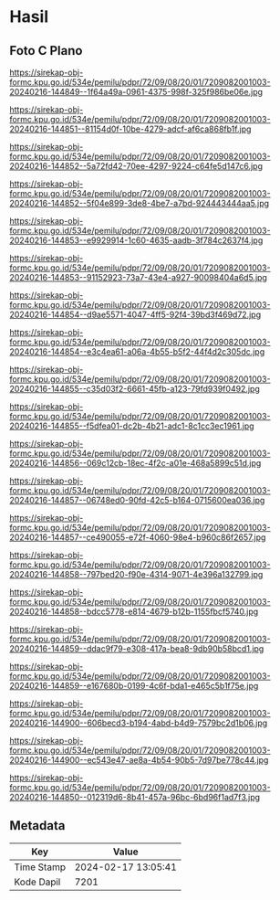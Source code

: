 # Hasil

## Foto C Plano

https://sirekap-obj-formc.kpu.go.id/534e/pemilu/pdpr/72/09/08/20/01/7209082001003-20240216-144849--1f64a49a-0961-4375-998f-325f986be06e.jpg

https://sirekap-obj-formc.kpu.go.id/534e/pemilu/pdpr/72/09/08/20/01/7209082001003-20240216-144851--81154d0f-10be-4279-adcf-af6ca868fb1f.jpg

https://sirekap-obj-formc.kpu.go.id/534e/pemilu/pdpr/72/09/08/20/01/7209082001003-20240216-144852--5a72fd42-70ee-4297-9224-c64fe5d147c6.jpg

https://sirekap-obj-formc.kpu.go.id/534e/pemilu/pdpr/72/09/08/20/01/7209082001003-20240216-144852--5f04e899-3de8-4be7-a7bd-924443444aa5.jpg

https://sirekap-obj-formc.kpu.go.id/534e/pemilu/pdpr/72/09/08/20/01/7209082001003-20240216-144853--e9929914-1c60-4635-aadb-3f784c2637f4.jpg

https://sirekap-obj-formc.kpu.go.id/534e/pemilu/pdpr/72/09/08/20/01/7209082001003-20240216-144853--91152923-73a7-43e4-a927-90098404a6d5.jpg

https://sirekap-obj-formc.kpu.go.id/534e/pemilu/pdpr/72/09/08/20/01/7209082001003-20240216-144854--d9ae5571-4047-4ff5-92f4-39bd3f469d72.jpg

https://sirekap-obj-formc.kpu.go.id/534e/pemilu/pdpr/72/09/08/20/01/7209082001003-20240216-144854--e3c4ea61-a06a-4b55-b5f2-44f4d2c305dc.jpg

https://sirekap-obj-formc.kpu.go.id/534e/pemilu/pdpr/72/09/08/20/01/7209082001003-20240216-144855--c35d03f2-6661-45fb-a123-79fd939f0492.jpg

https://sirekap-obj-formc.kpu.go.id/534e/pemilu/pdpr/72/09/08/20/01/7209082001003-20240216-144855--f5dfea01-dc2b-4b21-adc1-8c1cc3ec1961.jpg

https://sirekap-obj-formc.kpu.go.id/534e/pemilu/pdpr/72/09/08/20/01/7209082001003-20240216-144856--069c12cb-18ec-4f2c-a01e-468a5899c51d.jpg

https://sirekap-obj-formc.kpu.go.id/534e/pemilu/pdpr/72/09/08/20/01/7209082001003-20240216-144857--06748ed0-90fd-42c5-b164-0715600ea036.jpg

https://sirekap-obj-formc.kpu.go.id/534e/pemilu/pdpr/72/09/08/20/01/7209082001003-20240216-144857--ce490055-e72f-4060-98e4-b960c86f2657.jpg

https://sirekap-obj-formc.kpu.go.id/534e/pemilu/pdpr/72/09/08/20/01/7209082001003-20240216-144858--797bed20-f90e-4314-9071-4e396a132799.jpg

https://sirekap-obj-formc.kpu.go.id/534e/pemilu/pdpr/72/09/08/20/01/7209082001003-20240216-144858--bdcc5778-e814-4679-b12b-1155fbcf5740.jpg

https://sirekap-obj-formc.kpu.go.id/534e/pemilu/pdpr/72/09/08/20/01/7209082001003-20240216-144859--ddac9f79-e308-417a-bea8-9db90b58bcd1.jpg

https://sirekap-obj-formc.kpu.go.id/534e/pemilu/pdpr/72/09/08/20/01/7209082001003-20240216-144859--e167680b-0199-4c6f-bda1-e465c5b1f75e.jpg

https://sirekap-obj-formc.kpu.go.id/534e/pemilu/pdpr/72/09/08/20/01/7209082001003-20240216-144900--606becd3-b194-4abd-b4d9-7579bc2d1b06.jpg

https://sirekap-obj-formc.kpu.go.id/534e/pemilu/pdpr/72/09/08/20/01/7209082001003-20240216-144900--ec543e47-ae8a-4b54-90b5-7d97be778c44.jpg

https://sirekap-obj-formc.kpu.go.id/534e/pemilu/pdpr/72/09/08/20/01/7209082001003-20240216-144850--012319d6-8b41-457a-96bc-6bd96f1ad7f3.jpg


## Metadata

| Key        | Value               |
| ---------- | ------------------- |
| Time Stamp | 2024-02-17 13:05:41 |
| Kode Dapil | 7201                |



